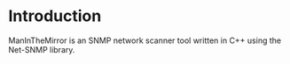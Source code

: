 # Introduction
ManInTheMirror is an SNMP network scanner tool written in C++ using the Net-SNMP library.

